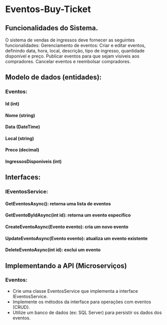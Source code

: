 ﻿# Eventos-Buy-Ticket
 
## Funcionalidades do Sistema.

O sistema de vendas de ingressos deve fornecer as seguintes funcionalidades:
Gerenciamento de eventos:
Criar e editar eventos, definindo data, hora, local, descrição, tipo de ingresso, quantidade disponível e preço.
Publicar eventos para que sejam visíveis aos compradores.
Cancelar eventos e reembolsar compradores.

## Modelo de dados (entidades):
### Eventos:
#### Id (int)
#### Nome (string)
#### Data (DateTime)
#### Local (string)
#### Preco (decimal)
#### IngressosDisponiveis (int)

## Interfaces:
### IEventosService:
#### GetEventosAsync(): retorna uma lista de eventos
#### GetEventoByIdAsync(int id): retorna um evento específico
#### CreateEventoAsync(Evento evento): cria um novo evento
#### UpdateEventoAsync(Evento evento): atualiza um evento existente
#### DeleteEventoAsync(int id): exclui um evento

## Implementando a API (Microserviços)
### Eventos:
* Crie uma classe EventosService que implementa a interface IEventosService.
* Implemente os métodos da interface para operações com eventos (CRUD).
* Utilize um banco de dados (ex: SQL Server) para persistir os dados dos eventos.
